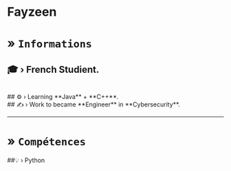 # Fayzeen

# **»** `Informations`
## 🎓 › French Studient.
<br>
## ⚙️ › Learning **Java** + **C++**.
<br>
## ✍️ › Work to became **Engineer** in **Cybersecurity**.

***

# **»** `Compétences`
##💡 › Python
